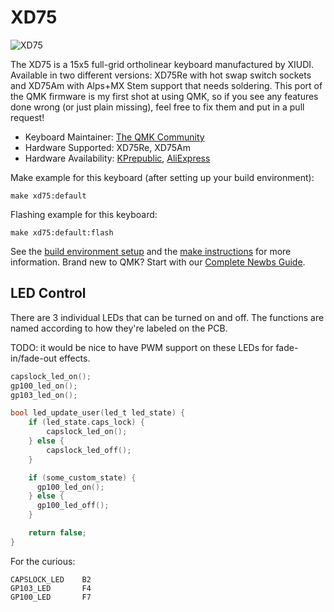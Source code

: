 # XD75

![XD75](https://cdn.shopify.com/s/files/1/2711/4238/products/HTB1MzOISXXXXXXgXpXXq6xXFXXXO_1024x1024.jpg)

The XD75 is a 15x5 full-grid ortholinear keyboard manufactured by XIUDI. Available in two different versions: XD75Re with hot swap switch sockets and XD75Am with Alps+MX Stem support that needs soldering.
This port of the QMK firmware is my first shot at using QMK, so if you see any features done wrong (or just plain missing), feel free to fix them and put in a pull request!

* Keyboard Maintainer: [The QMK Community](https://github.com/qmk)
* Hardware Supported: XD75Re, XD75Am
* Hardware Availability: [KPrepublic](https://kprepublic.com/products/xd75re-xd75am-xd75-xiudi-60-custom-keyboard-pcb), [AliExpress](https://www.aliexpress.com/item/xd75re-Custom-Mechanical-Keyboard-75-keys-TKG-TOOLS-Underglow-RGB-PCB-GH60-60-programmed-gh60-kle/32818745981.html)

Make example for this keyboard (after setting up your build environment):

    make xd75:default

Flashing example for this keyboard:

    make xd75:default:flash

See the [build environment setup](https://docs.qmk.fm/#/getting_started_build_tools) and the [make instructions](https://docs.qmk.fm/#/getting_started_make_guide) for more information. Brand new to QMK? Start with our [Complete Newbs Guide](https://docs.qmk.fm/#/newbs).

## LED Control

There are 3 individual LEDs that can be turned on and off. The functions are named according to how they're labeled on the PCB.

TODO: it would be nice to have PWM support on these LEDs for fade-in/fade-out effects.

```c
capslock_led_on();
gp100_led_on();
gp103_led_on();

bool led_update_user(led_t led_state) {
    if (led_state.caps_lock) {
        capslock_led_on();
    } else {
        capslock_led_off();
    }

    if (some_custom_state) {
      gp100_led_on();
    } else {
      gp100_led_off();
    }

    return false;
}
```

For the curious:

```
CAPSLOCK_LED    B2
GP103_LED       F4
GP100_LED       F7
```

